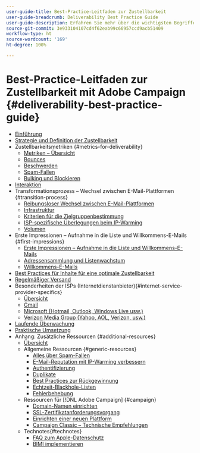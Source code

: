 ```yaml
---
user-guide-title: Best-Practice-Leitfaden zur Zustellbarkeit
user-guide-breadcrumb: Deliverability Best Practice Guide
user-guide-description: Erfahren Sie mehr über die wichtigsten Begriffe, Konzepte und Ansätze zur Zustellbarkeit, damit Sie den Erfolg Ihres Marketing-Programms sicherstellen können.
source-git-commit: 3e933104107cd4f62eab99c66957ccd9acb51409
workflow-type: ht
source-wordcount: '169'
ht-degree: 100%

---
```



# Best-Practice-Leitfaden zur Zustellbarkeit mit Adobe Campaign {#deliverability-best-practice-guide}

+ [Einführung](/help/introduction.md)
+ [Strategie und Definition der Zustellbarkeit](/help/deliverability-strategy-and-definition.md)
+ Zustellbarkeitsmetriken {#metrics-for-deliverability}
   + [Metriken – Übersicht](/help/metrics/metrics-overview.md)
   + [Bounces](/help/metrics/bounces.md)
   + [Beschwerden](/help/metrics/complaints.md)
   + [Spam-Fallen](/help/metrics/spam-traps.md)
   + [Bulking und Blockieren](/help/metrics/bulking-and-blocking.md)
+ [Interaktion](/help/engagement.md)
+ Transformationsprozess – Wechsel zwischen E-Mail-Plattformen {#transition-process}
   + [Reibungsloser Wechsel zwischen E-Mail-Plattformen](/help/transition-process/switching-email-platforms.md)
   + [Infrastruktur](/help/transition-process/infrastructure.md)
   + [Kriterien für die Zielgruppenbestimmung](/help/transition-process/targeting-criteria.md)
   + [ISP-spezifische Überlegungen beim IP-Warming](/help/transition-process/isp-specific-considerations-during-ip-warming.md)
   + [Volumen](/help/transition-process/volume.md)
+ Erste Impressionen – Aufnahme in die Liste und Willkommens-E-Mails {#first-impressions}
   + [Erste Impressionen – Aufnahme in die Liste und Willkommens-E-Mails](/help/first-impressions/introduction.md)
   + [Adressensammlung und Listenwachstum](/help/first-impressions/address-collection-and-list-growth.md)
   + [Willkommens-E-Mails](/help/first-impressions/welcome-emails.md)
+ [Best Practices für Inhalte für eine optimale Zustellbarkeit](/help/content-best-practices-for-optimal-delivery.md)
+ [Regelmäßiger Versand](/help/sender-permanence.md)
+ Besonderheiten der ISPs (Internetdienstanbieter){#internet-service-provider-specifics}
   + [Übersicht](/help/internet-service-provider-specifics/overview.md)
   + [Gmail](/help/internet-service-provider-specifics/gmail.md)
   + [Microsoft (Hotmail, Outlook, Windows Live usw.)](/help/internet-service-provider-specifics/microsoft.md)
   + [Verizon Media Group (Yahoo, AOL, Verizon, usw.)](/help/internet-service-provider-specifics/verizon-media-group.md)
+ [Laufende Überwachung](/help/ongoing-monitoring.md)
+ [Praktische Umsetzung](/help/putting-it-in-practice.md)
+ Anhang: Zusätzliche Ressourcen {#additional-resources}
   + [Übersicht](/help/additional-resources/general-resources.md)
   + Allgemeine Ressourcen {#generic-resources}
      + [Alles über Spam-Fallen](/help/additional-resources/all-about-spam-traps.md)
      + [E-Mail-Reputation mit IP-Warming verbessern](/help/additional-resources/increase-reputation-with-ip-warming.md)
      + [Authentifizierung](/help/additional-resources/authentication.md)
      + [Duplikate](/help/additional-resources/duplicates.md)
      + [Best Practices zur Rückgewinnung](/help/additional-resources/re-engagement.md)
      + [Echtzeit-Blackhole-Listen](/help/additional-resources/blocklist-databases.md)
      + [Fehlerbehebung](/help/additional-resources/troubleshooting.md)
   + Ressourcen für [!DNL Adobe Campaign] {#campaign}
      + [Domain-Namen einrichten](/help/additional-resources/ac-domain-name-setup.md)
      + [SSL-Zertifikatanforderungsvorgang](/help/additional-resources/ac-ssl-certificate-request.md)
      + [Einrichten einer neuen Plattform](/help/additional-resources/ac-starting-new-platform.md)
      + [Campaign Classic – Technische Empfehlungen](/help/additional-resources/acc-technical-recommendations.md)
   + Technotes{#technotes}
      + [FAQ zum Apple-Datenschutz](/help/technotes/apple-mail-privacy-faq.md)
      + [BIMI implementieren](/help/technotes/implement-bimi.md)
